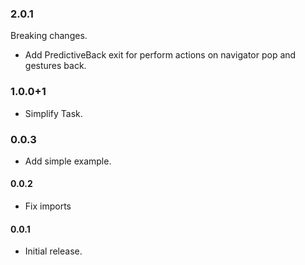 ### 2.0.1

Breaking changes.
* Add PredictiveBack exit for perform actions on navigator pop and gestures back.

### 1.0.0+1

* Simplify Task.

### 0.0.3

* Add simple example.

#### 0.0.2

* Fix imports

#### 0.0.1

* Initial release.